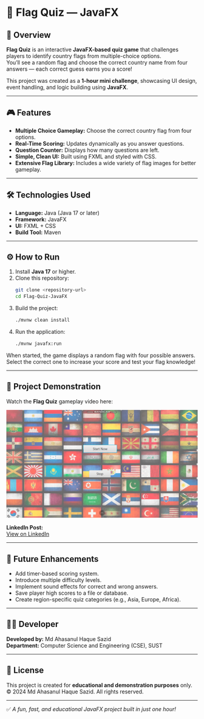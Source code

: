 # 🚩 Flag Quiz — JavaFX  

## 📘 Overview  
**Flag Quiz** is an interactive **JavaFX-based quiz game** that challenges players to identify country flags from multiple-choice options.  
You’ll see a random flag and choose the correct country name from four answers — each correct guess earns you a score!  

This project was created as a **1-hour mini challenge**, showcasing UI design, event handling, and logic building using **JavaFX**.  

---

## 🎮 Features  
- **Multiple Choice Gameplay:** Choose the correct country flag from four options.  
- **Real-Time Scoring:** Updates dynamically as you answer questions.  
- **Question Counter:** Displays how many questions are left.  
- **Simple, Clean UI:** Built using FXML and styled with CSS.  
- **Extensive Flag Library:** Includes a wide variety of flag images for better gameplay.  

---

## 🛠️ Technologies Used  
- **Language:** Java (Java 17 or later)  
- **Framework:** JavaFX  
- **UI:** FXML + CSS  
- **Build Tool:** Maven  

---

## ⚙️ How to Run  

1. Install **Java 17** or higher.  
2. Clone this repository:
   ```bash
   git clone <repository-url>
   cd Flag-Quiz-JavaFX
   ```
3. Build the project:
   ```bash
   ./mvnw clean install
   ```
4. Run the application:
   ```bash
   ./mvnw javafx:run
   ```

When started, the game displays a random flag with four possible answers. Select the correct one to increase your score and test your flag knowledge!

---

## 🎥 Project Demonstration  
Watch the **Flag Quiz** gameplay video here:  

[![Flag Quiz Demo](Intro.png)](https://youtu.be/_EmwHPzKs-o)

**LinkedIn Post:**  
[View on LinkedIn](https://www.linkedin.com/posts/sksazid_flag-quiz-1-hour-project-using-javafx-activity-7154130581872672768-I36r?utm_source=share&utm_medium=member_desktop)  

---

## 🚀 Future Enhancements  
- Add timer-based scoring system.  
- Introduce multiple difficulty levels.  
- Implement sound effects for correct and wrong answers.  
- Save player high scores to a file or database.  
- Create region-specific quiz categories (e.g., Asia, Europe, Africa).  

---

## 👨‍💻 Developer  
**Developed by:** Md Ahasanul Haque Sazid  
**Department:** Computer Science and Engineering (CSE), SUST  

---

## 📄 License  
This project is created for **educational and demonstration purposes** only.  
© 2024 Md Ahasanul Haque Sazid. All rights reserved.  

---

✅ *A fun, fast, and educational JavaFX project built in just one hour!*  
